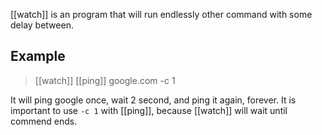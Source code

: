[[watch]] is an program that will run endlessly other command with some delay between.

## Example 

> [[watch]] [[ping]] google.com -c 1

It will ping google once, wait 2 second, and ping it again, forever.
It is important to use `-c 1` with [[ping]], because [[watch]] will wait until commend ends.